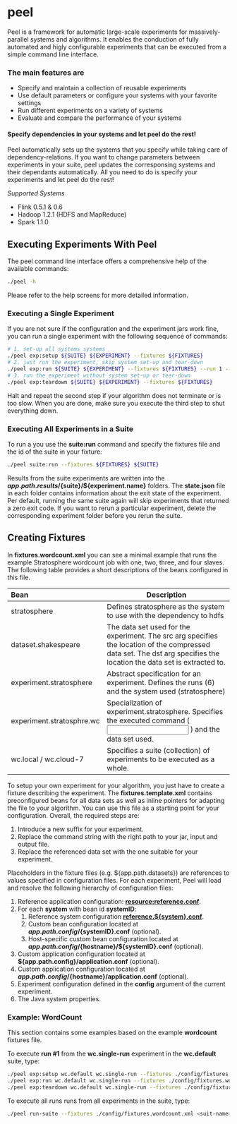 peel
====

Peel is a framework for automatic large-scale experiments for massively-parallel systems and algorithms. 
It enables the conduction of fully automated and higly configurable experiments that can be executed from a simple command line interface.

### The main features are

- Specify and maintain a collection of reusable experiments
- Use default parameters or configure your systems with your favorite settings
- Run different experiments on a variety of systems
- Evaluate and compare the performance of your systems

#### Specify dependencies in your systems and let peel do the rest! 
Peel automatically sets up the systems that you specify while taking care of dependency-relations. If you want to change parameters between experiments in your suite, peel updates the corresponsing systems and their dependants automatically. All you need to do is specify your experiments and let peel do the rest!

*Supported Systems*
- Flink 0.5.1 & 0.6
- Hadoop 1.2.1 (HDFS and MapReduce)
- Spark 1.1.0


## Executing Experiments With Peel

The peel command line interface offers a comprehensive help of the available commands:

```bash
./peel -h
```

Please refer to the help screens for more detailed information.

### Executing a Single Experiment

If you are not sure if the configuration and the experiment jars work fine, you can run a single experiment with the following sequence of commands:

```bash
# 1. set-up all systems systems 
./peel exp:setup ${SUITE} ${EXPERIMENT} --fixtures ${FIXTURES}
# 2. just run the experiment, skip system set-up and tear-down
./peel exp:run ${SUITE} ${EXPERIMENT} --fixtures ${FIXTURES} --run 1 --just 
# 3. run the experiment without system set-up or tear-down
./peel exp:teardown ${SUITE} ${EXPERIMENT} --fixtures ${FIXTURES}
```

Halt and repeat the second step if your algorithm does not terminate or is too slow. When you are done, make sure you execute the third step to shut everything down.

### Executing All Experiments in a Suite 

To run a you use the **suite:run** command and specify the fixtures file and the id of the suite in your fixture:

```bash
./peel suite:run --fixtures ${FIXTURES} ${SUITE}
```

Results from the suite experiments are written into the **${app.path.results}/${suite}/${experiment.name}** folders. 
The **state.json** file in each folder contains information about the exit state of the experiment. 
Per default, running the same suite again will skip experiments that returned a zero exit code.
If you want to rerun a particular experiment, delete the corresponding experiment folder before you rerun the suite.

## Creating Fixtures


In **fixtures.wordcount.xml** you can see a minimal example that runs the example Stratosphere wordcount job with one, two, three, and four slaves. 
The following table provides a short descriptions of the beans configured in this file.

Bean                       | Description
:--------------------------|------------------------
stratosphere               | Defines stratosphere as the system to use with the dependency to hdfs
dataset.shakespeare        | The data set used for the experiment. The src arg specifies the location of the compressed data set. The dst arg specifies the location the data set is extracted to.
experiment.stratosphere    | Abstract specification for an experiment. Defines the runs (6) and the system used (stratosphere)
experiment.stratosphre.wc  | Specialization of experiment.stratosphere. Specifies the executed command (<job jar> <input> <output>) and the data set used.
wc.local / wc.cloud-7      | Specifies a suite (collection) of experiments to be executed as a whole.

To setup your own experiment for your algorithm, you just have to create a fixture describing the experiment.
The **fixtures.template.xml** contains preconfigured beans for all data sets as well as inline pointers for adapting the file to your algorithm.
You can use this file as a starting point for your configuration. Overall, the required steps are:

1. Introduce a new suffix for your experiment.
1. Replace the command string with the right path to your jar, input and output file.
1. Replace the referenced data set with the one suitable for your experiment.

Placeholders in the fixture files (e.g. ${app.path.datasets}) are references to values specified in configuration files. 
For each experiment, Peel will load and resolve the following hierarchy of configuration files:

1. Reference application configuration: [**resource:reference.conf**](https://github.com/citlab/peel/blob/master/peel-core/src/main/resources/reference.conf). 
1. For each **system** with bean id **systemID**: 
   1. Reference system configuration [**reference.${system}.conf**](https://github.com/citlab/peel/blob/master/peel-extensions/src/main/resources).
   1. Custom bean configuration located at **${app.path.config}/${systemID}.conf** (optional).
   1. Host-specific custom bean configuration located at **${app.path.config}/${hostname}/${systemID}.conf** (optional).
1. Custom application configuration located at **${app.path.config}/application.conf** (optional).
1. Custom application configuration located at **${app.path.config}/${hostname}/application.conf** (optional).
1. Experiment configuration defined in the **config** argument of the current experiment.
1. The Java system properties.

### Example: WordCount

This section contains some examples based on the example **wordcount** fixtures file.

To execute **run #1** from the **wc.single-run** experiment in the **wc.default** suite, type:

```bash
./peel exp:setup wc.default wc.single-run --fixtures ./config/fixtures.wordcount.xml
./peel exp:run wc.default wc.single-run --fixtures ./config/fixtures.wordcount.xml --run 1 --just 
./peel exp:teardown wc.default wc.single-run --fixtures ./config/fixtures.wordcount.xml
```

To execute all runs runs from all experiments in the suite, type:

```bash
./peel run-suite --fixtures ./config/fixtures.wordcount.xml <suit-name>
```
